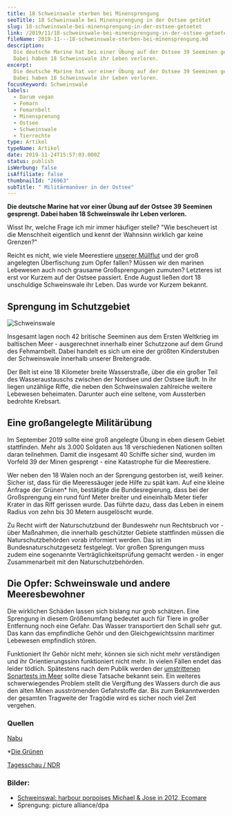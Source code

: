 ```yaml
---
title: 18 Schweinswale sterben bei Minensprengung
seoTitle: 18 Schweinswale bei Minensprengung in der Ostsee getötet
slug: 18-schweinswale-bei-minensprengung-in-der-ostsee-getoetet
link: /2019/11/18-schweinswale-bei-minensprengung-in-der-ostsee-getoetet/
fileName: 2019-11---18-schweinswale-sterben-bei-minensprengung.md
description:
  Die deutsche Marine hat bei einer Übung auf der Ostsee 39 Seeminen gesprengt.
  Dabei haben 18 Schweinswale ihr Leben verloren.
excerpt:
  Die deutsche Marine hat vor einer Übung auf der Ostsee 39 Seeminen gesprengt.
  Dabei haben 18 Schweinswale ihr Leben verloren.
focusKeyword: Schweinswale
labels:
  - Darum vegan
  - Femarn
  - Femarnbelt
  - Minensprenung
  - Ostsee
  - Schweinswale
  - Tierrechte
type: Artikel
typeName: Artikel
date: 2019-11-24T15:57:03.000Z
status: publish
isWerbung: false
isAffiliate: false
thumbnailId: "26963"
subTitle: " Militärmanöver in der Ostsee"
---
```


<strong>Die deutsche Marine hat vor einer Übung auf der Ostsee 39 Seeminen
gesprengt. Dabei haben 18 Schweinswale ihr Leben verloren.</strong>

Wisst Ihr, welche Frage ich mir immer häufiger stelle? "Wie bescheuert ist die
Menschheit eigentlich und kennt der Wahnsinn wirklich gar keine Grenzen?"

Reicht es nicht, wie viele Meerestiere
<a href="http://cardamonchai.com/2018/08/replace-plastic-app-kueste-gegen-plastik/">unserer
Müllflut</a> und der groß angelegten Überfischung zum Opfer fallen? Müssen wir
den marinen Lebewesen auch noch grausame Großsprengungen zumuten? Letzteres ist
erst vor Kurzem auf der Ostsee passiert. Ende August ließen dort 18 unschuldige
Schweinswale ihr Leben. Das wurde vor Kurzem bekannt.

## Sprengung im Schutzgebiet

![Schweinswale](http://cardamonchai.com/wp-content/uploads/2019/11/schweinswale-ecomare-Sytske-dijksen-400x266.jpg "Schweinswale. Bild: harbour porpoises Michael & Jose in 2012, Ecomare")

Insgesamt lagen noch 42 britische Seeminen aus dem Ersten Weltkrieg im
baltischen Meer - ausgerechnet innerhalb einer Schutzzone auf dem Grund des
Fehmarnbelt. Dabei handelt es sich um eine der größten Kinderstuben der
Schweinswale innerhalb unserer Breitengrade.

Der Belt ist eine 18 Kilometer breite Wasserstraße, über die ein großer Teil des
Wasseraustauschs zwischen der Nordsee und der Ostsee läuft. In ihr liegen
unzählige Riffe, die neben den Schweinswalen zahlreiche weitere Lebewesen
beheimaten. Darunter auch eine seltene, vom Aussterben bedrohte Krebsart.

## Eine großangelegte Militärübung

Im September 2019 sollte eine groß angelegte Übung in eben diesem Gebiet
stattfinden. Mehr als 3.000 Soldaten aus 18 verschiedenen Nationen sollten daran
teilnehmen. Damit die insgesamt 40 Schiffe sicher sind, wurden im Vorfeld 39 der
Minen gesprengt - eine Katastrophe für die Meerestiere.

Wer neben den 18 Walen noch an der Sprengung gestorben ist, weiß keiner. Sicher
ist, dass für die Meeressäuger jede Hilfe zu spät kam. Auf eine kleine Anfrage
der Grünen\* hin, bestätigte die Bundesregierung, dass bei der Großsprengung ein
rund fünf Meter breiter und eineinhalb Meter tiefer Krater in das Riff gerissen
wurde. Das führte dazu, dass das Leben in einem Radius von zehn bis 30 Metern
ausgelöscht wurde.

Zu Recht wirft der Naturschutzbund der Bundeswehr nun Rechtsbruch vor - über
Maßnahmen, die innerhalb geschützter Gebiete stattfinden müssen die
Naturschutzbehörden vorab informiert werden. Das ist im Bundesnaturschutzgesetz
festgelegt. Vor großen Sprengungen muss zudem eine sogenannte
Verträglichkeitsprüfung gemacht werden - in enger Zusammenarbeit mit den
Naturschutzbehörden.

## Die Opfer: Schweinswale und andere Meeresbewohner

Die wirklichen Schäden lassen sich bislang nur grob schätzen. Eine Sprengung in
diesem Größenumfang bedeutet auch für Tiere in großer Entfernung noch eine
Gefahr. Das Wasser transportiert den Schall sehr gut. Das kann das empfindliche
Gehör und den Gleichgewichtssinn maritimer Lebewesen empfindlich stören.

Funktioniert Ihr Gehör nicht mehr, können sie sich nicht mehr verständigen und
ihr Orientierungssinn funktioniert nicht mehr. In vielen Fällen endet das leider
tödlich. Spätestens nach dem Publik werden der
<a href="http://cardamonchai.com/2015/09/sonartests-eingestellt-ndrc-erfolg/">umstrittenen
Sonartests im Meer</a> sollte diese Tatsache bekannt sein. Ein weiteres
schwerwiegendes Problem stellt die Vergiftung des Wassers durch die aus den
alten Minen ausströmenden Gefahrstoffe dar. Bis zum Bekanntwerden der gesamten
Tragweite der Tragödie wird es sicher noch viel Zeit vergehen.

### Quellen

<a href="https://schleswig-holstein.nabu.de/tiere-und-pflanzen/saeugetiere/meeressaeugetiere/03366.html">Nabu</a>

\*<a href="https://www.steffi-lemke.de/uploads/2019/11/KlAnfrage-BMVg-Drs.-19_13878.pdf">Die
Grünen</a>

<a href="https://www.tagesschau.de/investigativ/ndr/marine-minensprengung-101.html">Tagesschau
/ NDR</a>

### Bilder:

<ul>
    <li><a href="https://www.ecomare.nl/">Schweinswal: harbour porpoises Michael &amp; Jose in 2012, Ecomare</a></li>
    <li>Sprengung: picture alliance/dpa</li>
</ul>
